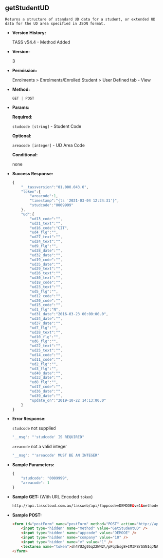 **getStudentUD**
----
	Returns a structure of standard UD data for a student, or extended UD data for the UD area specified in JSON format.

* **Version History:**

	TASS v54.4 - Method Added

* **Version:**

	3

* **Permission:**

    Enrolments > Enrolments/Enrolled Student > User Defined tab - View

* **Method:**

	`GET | POST`
  
* **Params:**

   **Required:**
 
	`studcode [string]` - Student Code                    

   **Optional:**

	`areacode [integer]` - UD Area Code

   **Conditional:**

	none

* **Success Response:**

    ```javascript
	{
		"__tassversion":"01.000.043.0",
		"token":{
			"areacode":1,
			"timestamp":"{ts '2021-03-04 12:24:31'}",
			"studcode":"0009999"
		},
		"ud":{
			"ud13_code":"",
			"ud21_text":"",
			"ud16_code":"CIT",
			"ud4_flg":"",
			"ud27_text":"",
			"ud24_text":"",
			"ud9_flg":"",
			"ud38_date":"",
			"ud32_date":"",
			"ud19_code":"",
			"ud35_date":"",
			"ud29_text":"",
			"ud26_text":"",
			"ud30_text":"",
			"ud18_code":"",
			"ud23_text":"",
			"ud5_flg":"",
			"ud12_code":"",
			"ud20_code":"",
			"ud15_code":"",
			"ud1_flg":"N",
			"ud31_date":"2016-03-23 00:00:00.0",
			"ud34_date":"",
			"ud37_date":"",
			"ud7_flg":"",
			"ud28_text":"",
			"ud10_flg":"",
			"ud6_flg":"",
			"ud22_text":"",
			"ud25_text":"",
			"ud14_code":"",
			"ud11_code":"",
			"ud2_flg":"",
			"ud3_flg":"",
			"ud40_date":"",
			"ud33_date":"",
			"ud8_flg":"",
			"ud17_code":"",
			"ud36_date":"",
			"ud39_date":"",
			"update_on":"2019-10-22 14:13:00.0"
		}
	}
    ```
 
* **Error Response:**

    `studcode` not supplied
    ```javascript
    "__msg": "'studcode' IS REQUIRED"
    ```

    `areacode` not a valid integer
    ```javascript
    "__msg": "'areacode' MUST BE AN INTEGER"
    ```
    
* **Sample Parameters:**

	```javascript
	{
		"studcode": "0009999",
		"areacode": 1
	}
	```

* **Sample GET:** (With URL Encoded `token`)

	```HTML
	http://api.tasscloud.com.au/tassweb/api/?appcode=DEMOOE&v=1&method=GetStudentUD&token=sh4YUZg05q22WN2%2FpPq3bsgB%2BIMIPBrSSN1qJNA5BJQ%3D&company=10
	```
  
* **Sample POST:**

	```HTML
	<form id="postForm" name="postForm" method="POST" action="http://api.tasscloud.com.au/tassweb/api/">
		<input type="hidden" name="method" value="GetStudentUD" />
		<input type="hidden" name="appcode" value="DEMOOE" />
		<input type="hidden" name="company" value="10" />
		<input type="hidden" name="v" value="1" />
		<textarea name="token">sh4YUZg05q22WN2\/pPq3bsgB+IMIPBrSSN1qJNA5BJQ=</textarea>
	</form>
	```
